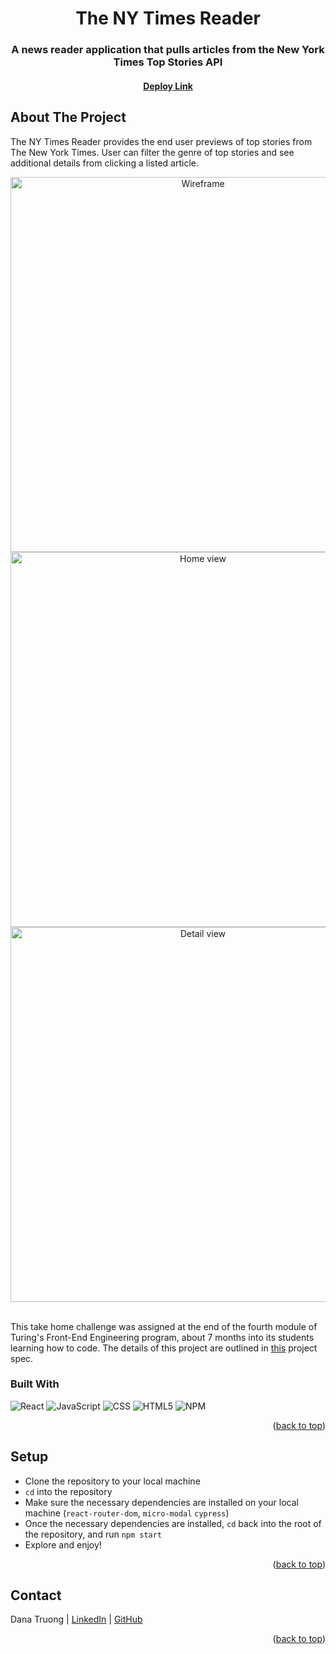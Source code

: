 <a name="readme-top"></a>

<!-- HEADER -->
<h1 align="center">The NY Times Reader</h1>

<h3 align="center">A news reader application that pulls articles from the New York Times Top Stories API</h3>

<h4 align="center"><a href="https://critter-companion.vercel.app/"><strong>Deploy Link</strong></a></h4>

<p></p>

<!-- TABLE OF CONTENTS -->
<!-- <details>
  <summary>Table of Contents</summary>
  <ol>
    <li>
      <a href="#about-the-project">About The Project</a>
      <ul>
        <li><a href="#built-with">Built With</a></li>
      </ul>
    </li>
    <li><a href="#setup">Setup</a></li>
    <li><a href="#roadmap">Roadmap</a></li>
    <li>
        <a href="#features">Features</a>
        <ul>
            <li><a href="#reflections">Reflections</a>
        </ul>
    </li>
    <li><a href="#contact">Contact</a></li>
  </ol>
</details> -->

## About The Project
The NY Times Reader provides the end user previews of top stories from The New York Times. User can filter the genre of top stories and see additional details from clicking a listed article.
<br>
<p align="center">
    <img width="600" src="https://user-images.githubusercontent.com/110209726/222772506-928036ad-8566-4eb9-851e-1f53e1424881.png" alt="Wireframe">
      <img width="600" src="https://user-images.githubusercontent.com/110209726/222779214-bba4fc21-9c05-43cd-8e8e-bc53478b8f1a.png" alt="Home view">
    <img width="600" src="https://user-images.githubusercontent.com/110209726/222779212-dbf36c17-0318-4ff1-adb1-26952ee72fb0.png" alt="Detail view">
</p>

<br />
This take home challenge was assigned at the end of the fourth module of Turing's Front-End Engineering program, about 7 months into its students learning how to code. The details of this project are outlined in <a href="https://mod4.turing.edu/projects/take_home/take_home_fe">this</a> project spec.

### Built With

![React][React-shield]
![JavaScript][JavaScript-shield]
![CSS][CSS-shield]
![HTML5][HTML-shield]
![NPM][NPM-shield]

<p align="right">(<a href="#readme-top">back to top</a>)</p>

## Setup
- Clone the repository to your local machine
- `cd` into the repository
- Make sure the necessary dependencies are installed on your local machine (`react-router-dom`, `micro-modal` `cypress`)
- Once the necessary dependencies are installed, `cd` back into the root of the repository, and run `npm start`
- Explore and enjoy!

<p align="right">(<a href="#readme-top">back to top</a>)</p>

## Contact

Dana Truong | [LinkedIn](https://www.linkedin.com/in/dana-truong-a1b35a250/) | [GitHub](https://github.com/tramtram1130)<br>

<p align="right">(<a href="#readme-top">back to top</a>)</p>

<!-- MARKDOWN LINKS & IMAGES -->
[React-shield]: https://img.shields.io/badge/-ReactJs-61DAFB?logo=react&logoColor=white&style=for-the-badge
[JavaScript-shield]: https://img.shields.io/badge/javascript%20-%23323330.svg?&style=for-the-badge&logo=javascript&logoColor=%23F7DF1E
[CSS-shield]: https://img.shields.io/badge/CSS3-1572B6?style=for-the-badge&logo=css3&logoColor=white
[HTML-shield]: https://img.shields.io/badge/HTML5-E34F26?style=for-the-badge&logo=html5&logoColor=white
[NPM-shield]: https://img.shields.io/badge/npm-CB3837?style=for-the-badge&logo=npm&logoColor=white


